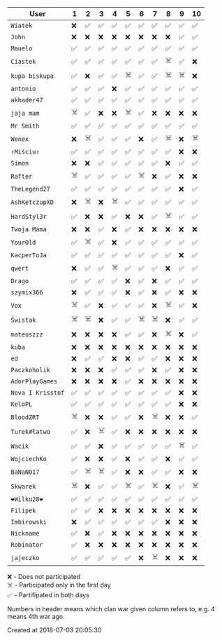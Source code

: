 |        User         | 1  | 2  | 3  | 4  | 5  | 6  | 7  | 8  | 9  | 10 |
|---------------------|----|----|----|----|----|----|----|----|----|----|
|     ``Wiatek``      | ❌ | ✅ | ✅ | ✅ | ✅ | ✅ | ✅ | ✅ | ✅ | ✅ |
|      ``John``       | ❌ | ❌ | ❌ | ❌ | ❌ | ❌ | ❌ | ❌ | ✅ | ✅ |
|     ``Mauelo``      | ✅ | ✅ | ✅ | ✅ | ✅ | ✅ | ✅ | ✅ | ✅ | ✅ |
|     ``Ciastek``     | ✅ | ✅ | ✅ | ✅ | ✅ | ✅ | ✅ | ☠️  | ✅ | ❌ |
|  ``kupa biskupa``   | ✅ | ❌ | ✅ | ✅ | ☠️  | ✅ | ✅ | ☠️  | ☠️  | ❌ |
|     ``antonio``     | ✅ | ✅ | ✅ | ❌ | ✅ | ✅ | ✅ | ✅ | ✅ | ✅ |
|    ``akhader47``    | ✅ | ✅ | ✅ | ✅ | ✅ | ✅ | ✅ | ✅ | ✅ | ✅ |
|    ``jaja mam``     | ☠️  | ✅ | ❌ | ❌ | ☠️  | ✅ | ❌ | ❌ | ❌ | ❌ |
|    ``Mr Smith``     | ✅ | ✅ | ✅ | ✅ | ✅ | ✅ | ✅ | ✅ | ✅ | ✅ |
|      ``Wenex``      | ❌ | ☠️  | ✅ | ✅ | ✅ | ❌ | ✅ | ☠️  | ❌ | ☠️  |
|    ``✌Miściu✌``     | ✅ | ✅ | ✅ | ✅ | ✅ | ✅ | ✅ | ✅ | ❌ | ❌ |
|      ``Simon``      | ❌ | ❌ | ✅ | ✅ | ✅ | ✅ | ✅ | ❌ | ✅ | ✅ |
|     ``Rafter``      | ☠️  | ✅ | ✅ | ✅ | ✅ | ☠️  | ❌ | ✅ | ❌ | ❌ |
|   ``TheLegend27``   | ✅ | ✅ | ✅ | ✅ | ✅ | ✅ | ✅ | ✅ | ❌ | ✅ |
|  ``AshKetczupXD``   | ❌ | ☠️  | ❌ | ☠️  | ✅ | ✅ | ✅ | ✅ | ✅ | ✅ |
|   ``HardStyl3r``    | ✅ | ❌ | ❌ | ✅ | ❌ | ❌ | ✅ | ☠️  | ✅ | ✅ |
|   ``Twoja Mama``    | ❌ | ❌ | ✅ | ❌ | ✅ | ❌ | ❌ | ❌ | ❌ | ❌ |
|     ``YourOld``     | ✅ | ☠️  | ✅ | ❌ | ✅ | ✅ | ✅ | ✅ | ✅ | ✅ |
|   ``KacperToJa``    | ✅ | ✅ | ✅ | ✅ | ✅ | ✅ | ✅ | ✅ | ❌ | ✅ |
|      ``qwert``      | ❌ | ✅ | ✅ | ☠️  | ✅ | ✅ | ✅ | ❌ | ✅ | ✅ |
|      ``Drago``      | ✅ | ✅ | ✅ | ✅ | ❌ | ✅ | ❌ | ✅ | ✅ | ✅ |
|    ``szymix366``    | ❌ | ✅ | ✅ | ✅ | ❌ | ✅ | ❌ | ✅ | ❌ | ❌ |
|       ``Vox``       | ☠️  | ✅ | ❌ | ✅ | ✅ | ✅ | ❌ | ☠️  | ✅ | ❌ |
|     ``Świstak``     | ☠️  | ☠️  | ❌ | ✅ | ✅ | ☠️  | ☠️  | ❌ | ✅ | ✅ |
|    ``mateuszzz``    | ❌ | ❌ | ❌ | ❌ | ✅ | ✅ | ❌ | ☠️  | ❌ | ✅ |
|      ``kuba``       | ❌ | ❌ | ❌ | ❌ | ❌ | ❌ | ❌ | ❌ | ❌ | ❌ |
|       ``ed``        | ❌ | ✅ | ✅ | ❌ | ❌ | ✅ | ✅ | ❌ | ❌ | ❌ |
|   ``Paczkoholik``   | ❌ | ❌ | ❌ | ✅ | ✅ | ✅ | ❌ | ✅ | ❌ | ❌ |
|  ``AdorPlayGames``  | ❌ | ❌ | ❌ | ❌ | ✅ | ❌ | ❌ | ❌ | ❌ | ❌ |
| ``Nova I Krisstof`` | ✅ | ✅ | ✅ | ✅ | ✅ | ✅ | ✅ | ✅ | ❌ | ❌ |
|     ``KeloPL``      | ✅ | ✅ | ✅ | ✅ | ✅ | ✅ | ✅ | ✅ | ❌ | ❌ |
|    ``BloodZRT``     | ☠️  | ❌ | ❌ | ✅ | ✅ | ❌ | ☠️  | ❌ | ❌ | ✅ |
|   ``Turek#łatwo``   | ✅ | ❌ | ☠️  | ✅ | ❌ | ❌ | ❌ | ❌ | ❌ | ❌ |
|      ``Wacik``      | ✅ | ✅ | ❌ | ✅ | ✅ | ✅ | ✅ | ✅ | ☠️  | ✅ |
|   ``WojciechKo``    | ✅ | ❌ | ❌ | ✅ | ❌ | ✅ | ✅ | ❌ | ✅ | ✅ |
|    ``BaNaN017``     | ✅ | ☠️  | ☠️  | ✅ | ❌ | ❌ | ✅ | ✅ | ❌ | ❌ |
|     ``Skwarek``     | ☠️  | ❌ | ✅ | ✅ | ☠️  | ✅ | ☠️  | ❌ | ✅ | ☠️  |
|    ``❤Wilku28❤``    | ✅ | ✅ | ✅ | ✅ | ✅ | ✅ | ✅ | ✅ | ✅ | ✅ |
|     ``Filipek``     | ✅ | ✅ | ❌ | ❌ | ❌ | ❌ | ❌ | ❌ | ❌ | ❌ |
|   ``Imbirowski``    | ❌ | ✅ | ✅ | ✅ | ✅ | ✅ | ✅ | ❌ | ❌ | ❌ |
|    ``Nickname``     | ✅ | ❌ | ✅ | ❌ | ❌ | ❌ | ❌ | ❌ | ❌ | ❌ |
|    ``Robinator``    | ✅ | ❌ | ❌ | ❌ | ❌ | ❌ | ❌ | ❌ | ❌ | ❌ |
|    ``jajeczko``     | ✅ | ✅ | ✅ | ✅ | ✅ | ❌ | ☠️  | ❌ | ❌ | ❌ |

❌ - Does not participated  
☠️  - Participated only in the first day  
✅ - Partifipated in both days  

Numbers in header means which clan war given column refers to, e.g. 4 means 4th war ago.

Created at 2018-07-03 20:05:30
